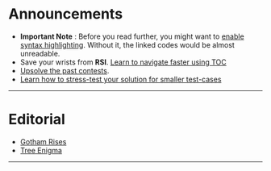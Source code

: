# Announcements
* **Important Note** : Before you read further, you might want to [enable syntax highlighting](../../documentation/documentation.md). Without it, the linked codes would be almost unreadable. 
* Save your wrists from **RSI**. [Learn to navigate faster using TOC](../../documentation/faster-navigation.md)
* [Upsolve the past contests](../../invitation-link/invitation-link.md).
* [Learn how to stress-test your solution for smaller test-cases](../../documentation/stress-testing.md)

----

# Editorial

* [Gotham Rises](gotham-rises/gotham-rises.md)
* [Tree Enigma](tree-enigma/tree-enigma.md)

----
